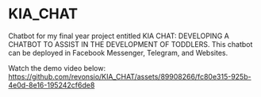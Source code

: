 # KIA_CHAT

Chatbot for my final year project entitled KIA CHAT: DEVELOPING A CHATBOT TO ASSIST IN THE DEVELOPMENT OF TODDLERS. This chatbot can be deployed in Facebook Messenger, Telegram, and Websites.

Watch the demo video below:
https://github.com/revonsio/KIA_CHAT/assets/89908266/fc80e315-925b-4e0d-8e16-195242cf6de8


